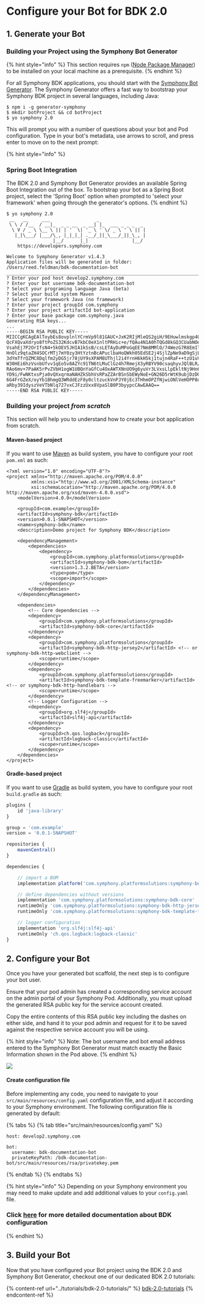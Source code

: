 # Configure your Bot for BDK 2.0

## 1. Generate your Bot&#x20;

### Building your Project using the Symphony Bot Generator

{% hint style="info" %}
This section requires `npm` ([Node Package Manager](https://www.npmjs.com)) to be installed on your local machine as a prerequisite.
{% endhint %}

For all Symphony BDK applications, you should start with the [Symphony Bot Generator](../../developer-tools/developer-tools/symphony-bot-generator.md). The Symphony Generator offers a fast way to bootstrap your Symphony BDK project in several languages, including Java:

```
$ npm i -g generator-symphony
$ mkdir botProject && cd botProject
$ yo symphony 2.0
```

This will prompt you with a number of questions about your bot and Pod configuration.  Type in your bot's metadata, use arrows to scroll, and press enter to move on to the next prompt:

{% hint style="info" %}
### Spring Boot Integration

The BDK 2.0 and Symphony Bot Generator provides an available Spring Boot Integration out of the box.  To bootstrap your bot as a Spring Boot project, select the 'Spring Boot' option when prompted to 'select your framework' when going through the generator's options.   &#x20;
{% endhint %}

```
$ yo symphony 2.0
 __   __     ___                 _                 
 \ \ / /__  / __|_  _ _ __  _ __| |_  ___ _ _ _  _ 
  \ V / _ \ \__ \ || | '  \| '_ \ ' \/ _ \ ' \ || |
   |_|\___/ |___/\_, |_|_|_| .__/_||_\___/_||_\_, |
                 |__/      |_|                |__/ 
	https://developers.symphony.com

Welcome to Symphony Generator v1.4.3
Application files will be generated in folder: /Users/reed.feldman/bdk-documentation-bot
______________________________________________________________________________________________________
? Enter your pod host develop2.symphony.com
? Enter your bot username bdk-documentation-bot
? Select your programing language Java (beta)
? Select your build system Maven
? Select your framework Java (no framework)
? Enter your project groupId com.symphony
? Enter your project artifactId bot-application
? Enter your base package com.symphony.java
Generating RSA keys...
...
-----BEGIN RSA PUBLIC KEY-----
MIICCgKCAgEAlToybEs8ovplnlYCrmVp9l81GAUC+JxK2RIjMleQS2giH/9EHuwlmskgp40Z
QcFXQvaXdryo8ftPoZS32KdcvB7kbC0eX1nltPRHic+e/fQAu4N1A0hTQGd8kGQ3CUabNOeN
VsahEj7P2OrIfsN4+5kOEV5JHIA1kSsB/csLETAyDuMPoGqEE7Nm8MMlO/74WezG7R8EmIlH
HnOlz9qtaZH4SOCrMTj7mY0zy3HtYztnBcAPuclbaHoQWkh05EdSE2j4SjlZpNe9aD9gSjLQ
3dYmTfrQZMC8Dqlfm2yDG5jr78jUY9sXPAM8UThjl2i4YrnH6kH5kj1tujn4RaF++tzU1uVJ
W30HEi6hzVsnbUfvv1qEo5v8AZYc91TN6tLMuClGz4h7RmejX3yRBYV90csaqhyvJQlBLR/r
RAo6mv+7PaAK5rPvZVbH1ogW1UBQnYaGfCu4OxAWTXNnUO9g6yuVr3LVxsLlpEkltNj9Hn60
YD9i/FwNKtxsPja0vQXxqrmaNAHZkSbhVsRPaZZArBSnSbEWyNoE+GN26D5rWtK9ubjDzD0e
6G4FrGZeX/oyYb1BhmgQ3WRddEzF8y0cltzuckVnPJY0jEc3THhmOPZfNjwiONlVeHOPP8qk
aRby39IdyszVeVTbNlq727vxCJFzzUxx8VpaSlB0P3byypcCAwEAAQ==
-----END RSA PUBLIC KEY-----
```

### Building your project _from scratch_

This section will help you to understand how to create your bot application from scratch.

#### Maven-based project

If you want to use [Maven](https://maven.apache.org) as build system, you have to configure your root `pom.xml` as such:

```markup
<?xml version="1.0" encoding="UTF-8"?>
<project xmlns="http://maven.apache.org/POM/4.0.0"
         xmlns:xsi="http://www.w3.org/2001/XMLSchema-instance"
         xsi:schemaLocation="http://maven.apache.org/POM/4.0.0 http://maven.apache.org/xsd/maven-4.0.0.xsd">
    <modelVersion>4.0.0</modelVersion>

    <groupId>com.example</groupId>
    <artifactId>symphony-bdk</artifactId>
    <version>0.0.1-SNAPSHOT</version>
    <name>symphony-bdk</name>
    <description>Demo project for Symphony BDK</description>

    <dependencyManagement>
        <dependencies>
            <dependency>
                <groupId>com.symphony.platformsolutions</groupId>
                <artifactId>symphony-bdk-bom</artifactId>
                <version>1.3.2.BETA</version>
                <type>pom</type>
                <scope>import</scope>
            </dependency>
        </dependencies>
    </dependencyManagement>

    <dependencies>
        <!-- Core dependencies -->
        <dependency>
            <groupId>com.symphony.platformsolutions</groupId>
            <artifactId>symphony-bdk-core</artifactId>
        </dependency>
        <dependency>
            <groupId>com.symphony.platformsolutions</groupId>
            <artifactId>symphony-bdk-http-jersey2</artifactId> <!-- or symphony-bdk-http-webclient -->
            <scope>runtime</scope>
        </dependency>
        <dependency>
            <groupId>com.symphony.platformsolutions</groupId>
            <artifactId>symphony-bdk-template-freemarker</artifactId>  <!-- or symphony-bdk-http-handlebars -->
            <scope>runtime</scope>
        </dependency>
        <!-- Logger Configuration -->
        <dependency>
            <groupId>org.slf4j</groupId>
            <artifactId>slf4j-api</artifactId>
        </dependency>
        <dependency>
            <groupId>ch.qos.logback</groupId>
            <artifactId>logback-classic</artifactId>
            <scope>runtime</scope>
        </dependency>
    </dependencies>
</project>
```

#### Gradle-based project

If you want to use [Gradle](https://gradle.org) as build system, you have to configure your root `build.gradle` as such:

```javascript
plugins {
    id 'java-library'
}

group = 'com.example'
version = '0.0.1-SNAPSHOT'

repositories {
    mavenCentral()
}

dependencies {

    // import a BOM
    implementation platform('com.symphony.platformsolutions:symphony-bdk-bom:1.3.2.BETA')

    // define dependencies without versions
    implementation 'com.symphony.platformsolutions:symphony-bdk-core'
    runtimeOnly 'com.symphony.platformsolutions:symphony-bdk-http-jersey2' //  or symphony-bdk-http-webclient
    runtimeOnly 'com.symphony.platformsolutions:symphony-bdk-template-freemarker' // or symphony-bdk-http-handlebars

    // logger configuration
    implementation 'org.slf4j:slf4j-api'
    runtimeOnly 'ch.qos.logback:logback-classic'
}
```

## 2.  Configure your Bot

Once you have your generated bot scaffold, the next step is to configure your bot user.

Ensure that your pod admin has created a corresponding service account on the admin portal of your Symphony Pod. Additionally, you must upload the generated RSA public key for the service account created.

Copy the entire contents of this RSA public key including the dashes on either side, and hand it to your pod admin and request for it to be saved against the respective service account you will be using.

{% hint style="info" %}
Note: The bot username and bot email address entered to the Symphony Bot Generator must match exactly the Basic Information shown in the Pod above.
{% endhint %}

![](<../../.gitbook/assets/screen-shot-2020-12-10-at-4.41.40-pm (1) (1).png>)

#### Create configuration file

Before implementing any code, you need to navigate to your `src/main/resources/config.yaml` configuration file, and adjust it according to your Symphony environment.  The following configuration file is generated by default:

{% tabs %}
{% tab title="src/main/resources/config.yaml" %}
```
host: develop2.symphony.com

bot:
  username: bdk-documentation-bot
  privateKeyPath: /bdk-documentation-bot/src/main/resources/rsa/privatekey.pem
```
{% endtab %}
{% endtabs %}

{% hint style="info" %}
&#x20;Depending on your Symphony environment you may need to make update and add additional values to your `config.yaml` file.

### Click [here](https://github.com/SymphonyPlatformSolutions/symphony-api-client-java/blob/master/docs/configuration.md) for more detailed documentation about BDK configuration
{% endhint %}

## 3.  Build your Bot

Now that you have configured your Bot project using the BDK 2.0 and Symphony Bot Generator, checkout one of our dedicated BDK 2.0 tutorials:

{% content-ref url="../tutorials/bdk-2.0-tutorials/" %}
[bdk-2.0-tutorials](../tutorials/bdk-2.0-tutorials/)
{% endcontent-ref %}
